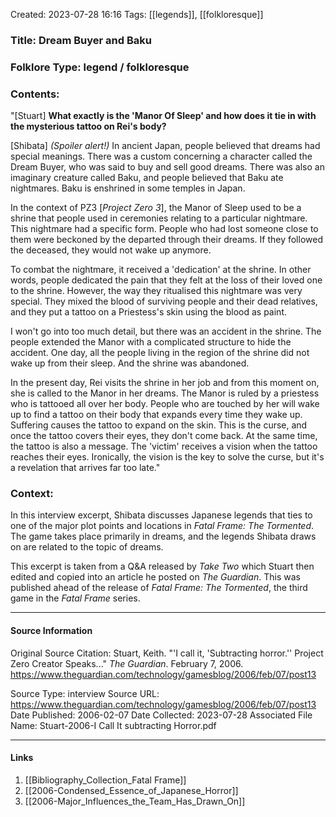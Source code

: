Created: 2023-07-28 16:16
Tags:  [[legends]], [[folkloresque]]

### Title:  Dream Buyer and Baku
### Folklore Type:  legend / folkloresque

### Contents:
"\[Stuart] **What exactly is the 'Manor Of Sleep' and how does it tie in with the mysterious tattoo on Rei's body?**

\[Shibata] _(Spoiler alert!)_ In ancient Japan, people believed that dreams had special meanings. There was a custom concerning a character called the Dream Buyer, who was said to buy and sell good dreams. There was also an imaginary creature called Baku, and people believed that Baku ate nightmares. Baku is enshrined in some temples in Japan.

In the context of PZ3 \[_Project Zero 3_], the Manor of Sleep used to be a shrine that people used in ceremonies relating to a particular nightmare. This nightmare had a specific form. People who had lost someone close to them were beckoned by the departed through their dreams. If they followed the deceased, they would not wake up anymore.

To combat the nightmare, it received a 'dedication' at the shrine. In other words, people dedicated the pain that they felt at the loss of their loved one to the shrine. However, the way they ritualised this nightmare was very special. They mixed the blood of surviving people and their dead relatives, and they put a tattoo on a Priestess's skin using the blood as paint.

I won't go into too much detail, but there was an accident in the shrine. The people extended the Manor with a complicated structure to hide the accident. One day, all the people living in the region of the shrine did not wake up from their sleep. And the shrine was abandoned.

In the present day, Rei visits the shrine in her job and from this moment on, she is called to the Manor in her dreams. The Manor is ruled by a priestess who is tattooed all over her body. People who are touched by her will wake up to find a tattoo on their body that expands every time they wake up. Suffering causes the tattoo to expand on the skin. This is the curse, and once the tattoo covers their eyes, they don't come back. At the same time, the tattoo is also a message. The 'victim' receives a vision when the tattoo reaches their eyes. Ironically, the vision is the key to solve the curse, but it's a revelation that arrives far too late."

### Context:
In this interview excerpt, Shibata discusses Japanese legends that ties to one of the major plot points and locations in _Fatal Frame: The Tormented_.  The game takes place primarily in dreams, and the legends Shibata draws on are related to the topic of dreams.

This excerpt is taken from a Q&A released by _Take Two_ which Stuart then edited and copied into an article he posted on _The Guardian_.  This was published ahead of the release of _Fatal Frame: The Tormented_, the third game in the _Fatal Frame_ series.


----
#### Source Information
Original Source Citation:
	Stuart, Keith. "'I call it, 'Subtracting horror.'' Project Zero Creator Speaks..." _The Guardian_. February 7, 2006.  https://www.theguardian.com/technology/gamesblog/2006/feb/07/post13

Source Type:  interview
Source URL:  https://www.theguardian.com/technology/gamesblog/2006/feb/07/post13
Date Published:  2006-02-07
Date Collected:  2023-07-28
Associated File Name:  Stuart-2006-I Call It subtracting Horror.pdf

---
#### Links
1. [[Bibliography_Collection_Fatal Frame]]
2. [[2006-Condensed_Essence_of_Japanese_Horror]]
3. [[2006-Major_Influences_the_Team_Has_Drawn_On]]
